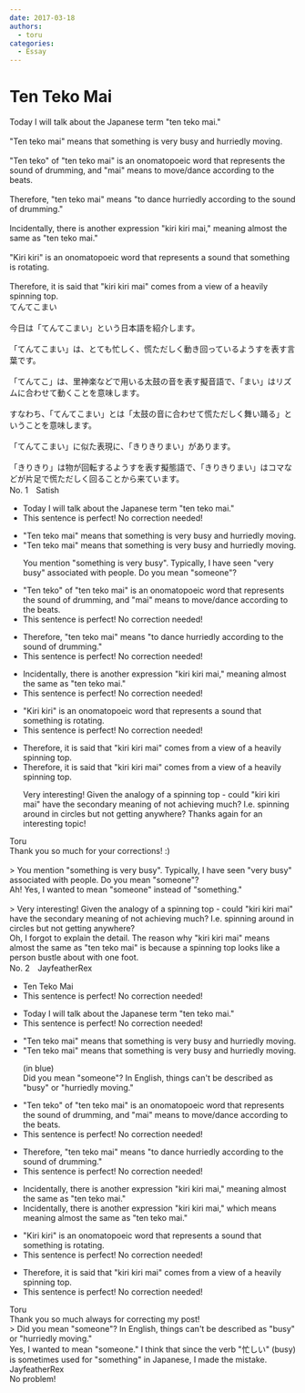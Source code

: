 ```yaml
---
date: 2017-03-18
authors:
  - toru
categories:
  - Essay
---
```


<h1 id="subject_show">Ten Teko Mai</h1>
<div class="date" hidden>Mar 18, 2017 14:40</div>
<div id="post"><div id="body_show_ori">
Today I will talk about the Japanese term "ten teko mai."<br/><br/>"Ten teko mai" means that something is very busy and hurriedly moving.<br/><br/>"Ten teko" of "ten teko mai" is an onomatopoeic word that represents the sound of drumming, and "mai" means to move/dance according to the beats.<br/><br/>Therefore, "ten teko mai" means "to dance hurriedly according to the sound of drumming."<br/><br/>Incidentally, there is another expression "kiri kiri mai," meaning almost the same as "ten teko mai."<br/><br/>"Kiri kiri" is an onomatopoeic word that represents a sound that something is rotating.<br/><br/>Therefore, it is said that "kiri kiri mai" comes from a view of a heavily spinning top.
</div></div>

<!-- more -->

<div id="post_ja"><div id="body_show_mo">
てんてこまい<br/><br/>今日は「てんてこまい」という日本語を紹介します。<br/><br/>「てんてこまい」は、とても忙しく、慌ただしく動き回っているようすを表す言葉です。<br/><br/>「てんてこ」は、里神楽などで用いる太鼓の音を表す擬音語で、「まい」はリズムに合わせて動くことを意味します。<br/><br/>すなわち、「てんてこまい」とは「太鼓の音に合わせて慌ただしく舞い踊る」ということを意味します。<br/><br/>「てんてこまい」に似た表現に、「きりきりまい」があります。<br/><br/>「きりきり」は物が回転するようすを表す擬態語で、「きりきりまい」はコマなどが片足で慌ただしく回ることから来ています。
</div></div>
<div id="block"><div class="first_name"> No. 1　<span class="just_name">Satish</span></div><div id="block2">
<ul class="correction_field">
<li class="incorrect">Today I will talk about the Japanese term "ten teko mai."</li>
<li class="corrected perfect">This sentence is perfect! No correction needed!</li>
</ul>
<ul class="correction_field">
<li class="incorrect">"Ten teko mai" means that something is very busy and hurriedly moving.</li>
<li class="corrected correct">
"Ten teko mai" means that something is very busy and hurriedly moving.
<p class="correction_comment">You mention "something is very busy".  Typically, I have seen "very busy" associated with people.  Do you mean "someone"?</p>
</li>
</ul>
<ul class="correction_field">
<li class="incorrect">"Ten teko" of "ten teko mai" is an onomatopoeic word that represents the sound of drumming, and "mai" means to move/dance according to the beats.</li>
<li class="corrected perfect">This sentence is perfect! No correction needed!</li>
</ul>
<ul class="correction_field">
<li class="incorrect">Therefore, "ten teko mai" means "to dance hurriedly according to the sound of drumming."</li>
<li class="corrected perfect">This sentence is perfect! No correction needed!</li>
</ul>
<ul class="correction_field">
<li class="incorrect">Incidentally, there is another expression "kiri kiri mai," meaning almost the same as "ten teko mai."</li>
<li class="corrected perfect">This sentence is perfect! No correction needed!</li>
</ul>
<ul class="correction_field">
<li class="incorrect">"Kiri kiri" is an onomatopoeic word that represents a sound that something is rotating.</li>
<li class="corrected perfect">This sentence is perfect! No correction needed!</li>
</ul>
<ul class="correction_field">
<li class="incorrect">Therefore, it is said that "kiri kiri mai" comes from a view of a heavily spinning top.</li>
<li class="corrected correct">
Therefore, it is said that "kiri kiri mai" comes from a view of a heavily spinning top.
<p class="correction_comment">Very interesting!   Given the analogy of a spinning top - could "kiri kiri mai" have the secondary meaning of not achieving much? I.e. spinning around in circles but not getting anywhere?  Thanks again for an interesting topic!</p>
</li>
</ul>
</div><div class="name"><span class="just_name">Toru</span><br>
Thank you so much for your corrections! :)<br/><br/>&gt; You mention "something is very busy". Typically, I have seen "very busy" associated with people. Do you mean "someone"?<br/>Ah! Yes, I wanted to mean "someone" instead of "something."<br/><br/>&gt; Very interesting! Given the analogy of a spinning top - could "kiri kiri mai" have the secondary meaning of not achieving much? I.e. spinning around in circles but not getting anywhere? <br/>Oh, I forgot to explain the detail. The reason why "kiri kiri mai" means almost the same as "ten teko mai" is because a spinning top looks like a person bustle about with one foot.
</div>
</div>
<div id="block"><div class="first_name"> No. 2　<span class="just_name">JayfeatherRex</span></div><div id="block2">
<ul class="correction_field">
<li class="incorrect">Ten Teko Mai</li>
<li class="corrected perfect">This sentence is perfect! No correction needed!</li>
</ul>
<ul class="correction_field">
<li class="incorrect">Today I will talk about the Japanese term "ten teko mai."</li>
<li class="corrected perfect">This sentence is perfect! No correction needed!</li>
</ul>
<ul class="correction_field">
<li class="incorrect">"Ten teko mai" means that something is very busy and hurriedly moving.</li>
<li class="corrected correct">
"Ten teko mai" means that <span class="f_blue">something </span>is very busy and hurriedly moving.
<p class="correction_comment">(in blue)<br/>Did you mean "someone"?  In English, things can't be described as "busy" or "hurriedly moving."</p>
</li>
</ul>
<ul class="correction_field">
<li class="incorrect">"Ten teko" of "ten teko mai" is an onomatopoeic word that represents the sound of drumming, and "mai" means to move/dance according to the beats.</li>
<li class="corrected perfect">This sentence is perfect! No correction needed!</li>
</ul>
<ul class="correction_field">
<li class="incorrect">Therefore, "ten teko mai" means "to dance hurriedly according to the sound of drumming."</li>
<li class="corrected perfect">This sentence is perfect! No correction needed!</li>
</ul>
<ul class="correction_field">
<li class="incorrect">Incidentally, there is another expression "kiri kiri mai," meaning almost the same as "ten teko mai."</li>
<li class="corrected correct">
Incidentally, there is another expression "kiri kiri mai," <span class="f_red">which means </span><span class="sline">meaning </span>almost the same as "ten teko mai."
</li>
</ul>
<ul class="correction_field">
<li class="incorrect">"Kiri kiri" is an onomatopoeic word that represents a sound that something is rotating.</li>
<li class="corrected perfect">This sentence is perfect! No correction needed!</li>
</ul>
<ul class="correction_field">
<li class="incorrect">Therefore, it is said that "kiri kiri mai" comes from a view of a heavily spinning top.</li>
<li class="corrected perfect">This sentence is perfect! No correction needed!</li>
</ul>
</div><div class="name"><span class="just_name">Toru</span><br>
Thank you so much always for correcting my post!<br/>&gt; Did you mean "someone"? In English, things can't be described as "busy" or "hurriedly moving."<br/>Yes, I wanted to mean "someone." I think that since the verb "忙しい" (busy) is sometimes used for "something" in Japanese, I made the mistake.
</div>
<div class="name"><span class="just_name">JayfeatherRex</span><br>
No problem!
</div>
</div>
